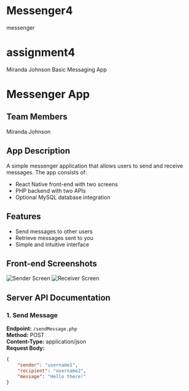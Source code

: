 # Messenger4
messenger
# assignment4
Miranda Johnson 
Basic Messaging App
# Messenger App

## Team Members
Miranda Johnson

## App Description
A simple messenger application that allows users to send and receive messages. The app consists of:
- React Native front-end with two screens
- PHP backend with two APIs
- Optional MySQL database integration

## Features
- Send messages to other users
- Retrieve messages sent to you
- Simple and intuitive interface

## Front-end Screenshots
![Sender Screen](screenshots/sender.png)
![Receiver Screen](screenshots/receiver.png)

## Server API Documentation

### 1. Send Message
**Endpoint:** `/sendMessage.php`  
**Method:** POST  
**Content-Type:** application/json  
**Request Body:**
```json
{
    "sender": "username1",
    "recipient": "username2",
    "message": "Hello there!"
}
